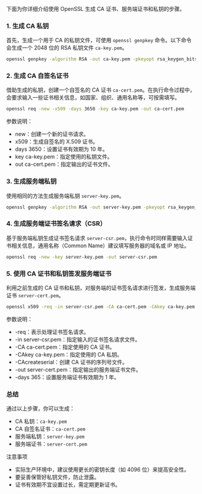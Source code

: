 下面为你详细介绍使用 OpenSSL 生成 CA 证书、服务端证书和私钥的步骤。

### 1. 生成 CA 私钥
首先，生成一个用于 CA 的私钥文件，可使用 `openssl genpkey` 命令。以下命令会生成一个 2048 位的 RSA 私钥文件 `ca-key.pem`。


```bash
openssl genpkey -algorithm RSA -out ca-key.pem -pkeyopt rsa_keygen_bits:2048
```
### 2. 生成 CA 自签名证书
借助生成的私钥，创建一个自签名的 CA 证书 `ca-cert.pem`。在执行命令过程中，会要求输入一些证书相关信息，如国家、组织、通用名称等，可按需填写。


```bash
openssl req -new -x509 -days 3650 -key ca-key.pem -out ca-cert.pem
```
参数说明：

- new：创建一个新的证书请求。
- x509：生成自签名的 X.509 证书。
- days 3650：设置证书有效期为 10 年。
- key ca-key.pem：指定使用的私钥文件。
- out ca-cert.pem：指定输出的证书文件。
### 3. 生成服务端私钥
使用相同的方法生成服务端私钥 `server-key.pem`。


```bash
openssl genpkey -algorithm RSA -out server-key.pem -pkeyopt rsa_keygen_bits:2048
```

### 4. 生成服务端证书签名请求（CSR）
基于服务端私钥生成证书签名请求 `server-csr.pem`，执行命令时同样需要输入证书相关信息，通用名称（Common Name）建议填写服务器的域名或 IP 地址。


```bash
openssl req -new -key server-key.pem -out server-csr.pem
```

### 5. 使用 CA 证书和私钥签发服务端证书
利用之前生成的 CA 证书和私钥，对服务端的证书签名请求进行签发，生成服务端证书 `server-cert.pem`。


```bash
openssl x509 -req -in server-csr.pem -CA ca-cert.pem -CAkey ca-key.pem -CAcreateserial -out server-cert.pem -days 365
```
参数说明：

- -req：表示处理证书签名请求。
- -in server-csr.pem：指定输入的证书签名请求文件。
- -CA ca-cert.pem：指定使用的 CA 证书。
- -CAkey ca-key.pem：指定使用的 CA 私钥。
- -CAcreateserial：创建 CA 证书的序列号文件。
- -out server-cert.pem：指定输出的服务端证书文件。
- -days 365：设置服务端证书有效期为 1 年。

### 总结
通过以上步骤，你可以生成：

- CA 私钥：`ca-key.pem`
- CA 自签名证书：`ca-cert.pem`
- 服务端私钥：`server-key.pem`
- 服务端证书：`server-cert.pem`

注意事项
- 实际生产环境中，建议使用更长的密钥长度（如 4096 位）来提高安全性。
- 要妥善保管好私钥文件，防止泄露。
- 证书有效期不宜设置过长，需定期更新证书。